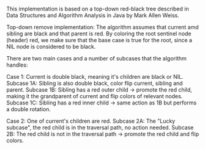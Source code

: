 This implementation is based on a top-down red-black tree described in Data Structures and Algorithm Analysis in Java by Mark Allen Weiss.

Top-down remove implementation:
The algorithm assumes that current amd sibling are black and that parent is red.
By coloring the root sentinel node (header) red, we make sure that the base case
is true for the root, since a NIL node is considered to be black.

There are two main cases and a number of subcases that the algorithm handles:

Case 1: Current is double black, meaning it's children are  black or NIL.
Subcase 1A: Sibling is also double black, color flip current, sibling and parent. 
Subcase 1B: Sibling has a red outer child -> promote the red child, making it the grandparent of current and flip colors of relevant nodes.
Subcase 1C: Sibling has a red inner child -> same action as 1B but performs a double rotation.

Case 2: One of current's children are red.
Subcase 2A: The "Lucky subcase", the red child is in the traversal path, no action needed.
Subcase 2B: The red child is not in the traversal path -> promote the red child and flip colors.
